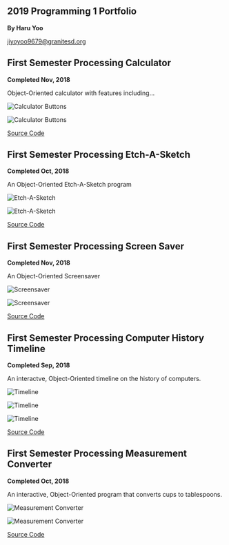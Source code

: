 ## 2019 Programming 1 Portfolio
**By Haru Yoo**

jiyoyoo9679@granitesd.org


## First Semester Processing Calculator
**Completed Nov, 2018**

Object-Oriented calculator with features including...

![Calculator Buttons](https://github.com/hyy9679/Programming-Portfolio-2019/blob/master/Images/Screen%20Shot%202019-05-08%20at%201.37.38%20PM.png)

![Calculator Buttons](https://github.com/hyy9679/Programming-Portfolio-2019/blob/master/Images/CalcScreenshot.jpg)

[Source Code](https://github.com/hyy9679/Programming-Portfolio-2019/blob/master/Code/calc.zip)


## First Semester Processing Etch-A-Sketch
**Completed Oct, 2018**

An Object-Oriented Etch-A-Sketch program

![Etch-A-Sketch](https://github.com/hyy9679/Programming-Portfolio-2019/blob/master/Images/line-000243.png)

![Etch-A-Sketch](https://github.com/hyy9679/Programming-Portfolio-2019/blob/master/Images/line-007863.png)

[Source Code](https://github.com/hyy9679/Programming-Portfolio-2019/blob/master/Code/Etch_A_Sketch.pde.zip)

## First Semester Processing Screen Saver
**Completed Nov, 2018**

An Object-Oriented Screensaver

![Screensaver](https://github.com/hyy9679/Programming-Portfolio-2019/blob/master/Images/Screensaver1.png)

![Screensaver](https://github.com/hyy9679/Programming-Portfolio-2019/blob/master/Images/Screensaver.png)

[Source Code](https://github.com/hyy9679/Programming-Portfolio-2019/blob/master/Code/screenSaver.zip)


## First Semester Processing Computer History Timeline
**Completed Sep, 2018**

An interactve, Object-Oriented timeline on the history of computers.

![Timeline](https://github.com/hyy9679/Programming-Portfolio-2019/blob/master/Images/Screen%20Shot%202019-05-08%20at%202.05.45%20PM.png)

![Timeline](https://github.com/hyy9679/Programming-Portfolio-2019/blob/master/Images/Screen%20Shot%202019-05-08%20at%202.06.00%20PM.png)

![Timeline](https://github.com/hyy9679/Programming-Portfolio-2019/blob/master/Images/Screen%20Shot%202019-05-08%20at%202.06.11%20PM.png)

[Source Code](https://github.com/hyy9679/Programming-Portfolio-2019/blob/master/Code/Timeline.pde.zip)


## First Semester Processing Measurement Converter
**Completed Oct, 2018**

An interactive, Object-Oriented program that converts cups to tablespoons.

![Measurement Converter](https://github.com/hyy9679/Programming-Portfolio-2019/blob/master/Images/Screen%20Shot%202019-05-08%20at%202.07.23%20PM.png)

![Measurement Converter](https://github.com/hyy9679/Programming-Portfolio-2019/blob/master/Images/Screen%20Shot%202019-05-08%20at%202.07.36%20PM.png)

[Source Code](https://github.com/hyy9679/Programming-Portfolio-2019/blob/master/Code/measConverterFinal.zip)
